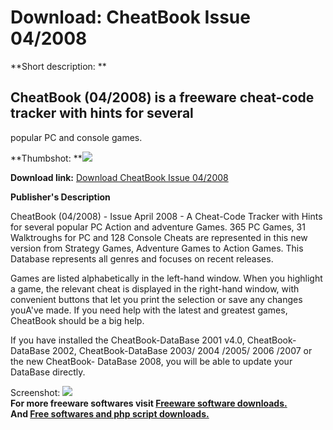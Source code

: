 # Download: CheatBook Issue 04/2008

**Short description: **

## CheatBook (04/2008) is a freeware cheat-code tracker with hints for several
popular PC and console games.

  
**Thumbshot: **![](http://www.freewarefiles.com/screenshot/chtbook042008_md.gif)   
  
**Download link:** [Download CheatBook Issue 04/2008](http://freesoftwares.boysofts.com/CheatBook-Issue_program_40797.html)  
  

**Publisher's Description**  
  

CheatBook (04/2008) - Issue April 2008 - A Cheat-Code Tracker with Hints for
several popular PC Action and adventure Games. 365 PC Games, 31 Walktroughs
for PC and 128 Console Cheats are represented in this new version from
Strategy Games, Adventure Games to Action Games. This Database represents all
genres and focuses on recent releases.

Games are listed alphabetically in the left-hand window. When you highlight a
game, the relevant cheat is displayed in the right-hand window, with
convenient buttons that let you print the selection or save any changes
youA've made. If you need help with the latest and greatest games, CheatBook
should be a big help.

If you have installed the CheatBook-DataBase 2001 v4.0, CheatBook-DataBase
2002, CheatBook-DataBase 2003/ 2004 /2005/ 2006 /2007 or the new CheatBook-
DataBase 2008, you will be able to update your DataBase directly.

  
  
Screenshot: ![](http://www.freewarefiles.com/screenshot/chtbook042008.gif)  
**For more freeware softwares visit [Freeware software downloads.](http://freesoftwares.boysofts.com/)**   
**And [Free softwares and php script downloads.](http://www.boysofts.com/)**

